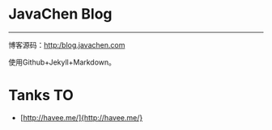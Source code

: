 JavaChen Blog
======

*********

博客源码：[http:/blog.javachen.com](http://blog.javachen.com)

使用Github+Jekyll+Markdown。

# Tanks TO

- [http://havee.me/]{http://havee.me/}


